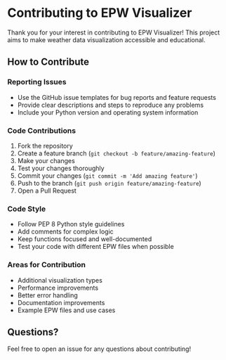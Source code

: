 
# Contributing to EPW Visualizer

Thank you for your interest in contributing to EPW Visualizer! This project aims to make weather data visualization accessible and educational.

## How to Contribute

### Reporting Issues
- Use the GitHub issue templates for bug reports and feature requests
- Provide clear descriptions and steps to reproduce any problems
- Include your Python version and operating system information

### Code Contributions
1. Fork the repository
2. Create a feature branch (`git checkout -b feature/amazing-feature`)
3. Make your changes
4. Test your changes thoroughly
5. Commit your changes (`git commit -m 'Add amazing feature'`)
6. Push to the branch (`git push origin feature/amazing-feature`)
7. Open a Pull Request

### Code Style
- Follow PEP 8 Python style guidelines
- Add comments for complex logic
- Keep functions focused and well-documented
- Test your code with different EPW files when possible

### Areas for Contribution
- Additional visualization types
- Performance improvements
- Better error handling
- Documentation improvements
- Example EPW files and use cases

## Questions?
Feel free to open an issue for any questions about contributing!
